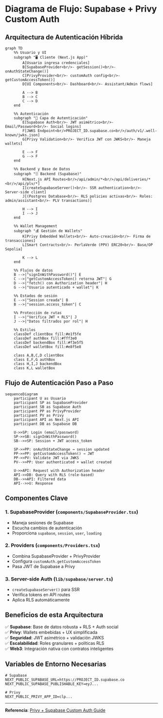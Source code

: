 # Diagrama de Flujo: Supabase + Privy Custom Auth

## Arquitectura de Autenticación Híbrida

```mermaid
graph TD
    %% Usuario y UI
    subgraph "🖥️ Cliente (Next.js App)"
        A[Usuario ingresa credenciales]
        B[SupabaseProvider<br/>- getSession()<br/>- onAuthStateChange()]
        C[PrivyProvider<br/>- customAuth config<br/>- getCustomAccessToken()]
        D[UI Components<br/>- Dashboard<br/>- Assistant/Admin flows]
        
        A --> B
        B --> C
        C --> D
    end

    %% Autenticación
    subgraph "🔐 Capa de Autenticación"
        E[Supabase Auth<br/>- JWT asimétrico<br/>- Email/Password<br/>- Social logins]
        F[JWKS Endpoint<br/>PROJECT_ID.supabase.co<br/>/auth/v1/.well-known/jwks.json]
        G[Privy Validation<br/>- Verifica JWT con JWKS<br/>- Maneja wallets]
        
        E --> F
        G --> F
    end

    %% Backend y Base de Datos
    subgraph "🗄️ Backend (Supabase)"
        H[Next.js API Routes<br/>/api/admin/*<br/>/api/deliveries/*<br/>/api/plv/*]
        I[createSupabaseServer()<br/>- SSR authentication<br/>- Server-side client]
        J[(Postgres Database<br/>- RLS policies activas<br/>- Roles: admin/assistant<br/>- PLV transactions)]
        
        H --> I
        I --> J
    end

    %% Wallet Management
    subgraph "💰 Gestión de Wallets"
        K[Privy Embedded Wallets<br/>- Auto-creación<br/>- Firma de transacciones]
        L[Smart Contracts<br/>- PerlaVerde (PPV) ERC20<br/>- Base/OP Sepolia]
        
        K --> L
    end

    %% Flujos de datos
    B -->|"signInWithPassword()"| E
    C -->|"getCustomAccessToken() retorna JWT"| G
    D -->|"fetch() con Authorization header"| H
    G -->|"Usuario autenticado + wallet"| K
    
    %% Estados de sesión
    E -->|"Session creada"| B
    B -->|"session.access_token"| C
    
    %% Protección de rutas
    I -->|"Verifica JWT + RLS"| J
    J -->|"Datos filtrados por rol"| H

    %% Estilos
    classDef clientBox fill:#e1f5fe
    classDef authBox fill:#fff3e0
    classDef backendBox fill:#f3e5f5
    classDef walletBox fill:#e8f5e8
    
    class A,B,C,D clientBox
    class E,F,G authBox
    class H,I,J backendBox
    class K,L walletBox
```

## Flujo de Autenticación Paso a Paso

```mermaid
sequenceDiagram
    participant U as Usuario
    participant SP as SupabaseProvider
    participant SB as Supabase Auth
    participant PP as PrivyProvider
    participant PV as Privy
    participant API as Next.js API
    participant DB as Supabase DB

    U->>SP: Login (email/password)
    SP->>SB: signInWithPassword()
    SB-->>SP: Session + JWT access_token
    
    SP->>PP: onAuthStateChange → session updated
    PP->>PP: getCustomAccessToken() → JWT
    PP->>PV: Validate JWT via JWKS
    PV-->>PP: User authenticated + wallet created
    
    U->>API: Request with Authorization header
    API->>DB: Query with RLS (role-based)
    DB-->>API: Filtered data
    API-->>U: Response
```

## Componentes Clave

### 1. **SupabaseProvider** (`components/SupabaseProvider.tsx`)
- Maneja sesiones de Supabase
- Escucha cambios de autenticación
- Proporciona `supabase`, `session`, `user`, `loading`

### 2. **Providers** (`components/Providers.tsx`)
- Combina SupabaseProvider + PrivyProvider
- Configura `customAuth.getCustomAccessToken`
- Pasa JWT de Supabase a Privy

### 3. **Server-side Auth** (`lib/supabase/server.ts`)
- `createSupabaseServer()` para SSR
- Verifica tokens en API routes
- Aplica RLS automáticamente

## Beneficios de esta Arquitectura

✅ **Supabase**: Base de datos robusta + RLS + Auth social  
✅ **Privy**: Wallets embebidas + UX simplificada  
✅ **Seguridad**: JWT asimétrico + validación JWKS  
✅ **Escalabilidad**: Roles granulares + políticas RLS  
✅ **Web3**: Integración nativa con contratos inteligentes  

## Variables de Entorno Necesarias

```env
# Supabase
NEXT_PUBLIC_SUPABASE_URL=https://PROJECT_ID.supabase.co
NEXT_PUBLIC_SUPABASE_PUBLISHABLE_KEY=eyJ...

# Privy
NEXT_PUBLIC_PRIVY_APP_ID=clp...
```

---

**Referencia**: [Privy + Supabase Custom Auth Guide](https://docs.privy.io/recipes/authentication/using-supabase-for-custom-auth)



